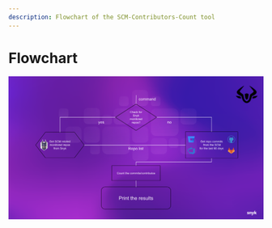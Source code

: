 ```yaml
---
description: Flowchart of the SCM-Contributors-Count tool
---
```


# Flowchart

![Flowchart of the SCM-Contributors-Count tool](<../../../.gitbook/assets/flow-chart (1) (1) (1) (1) (1) (1) (1) (1) (1) (1) (1) (1) (1) (1) (1) (1) (1) (1) (1) (1) (1) (1).png>)
